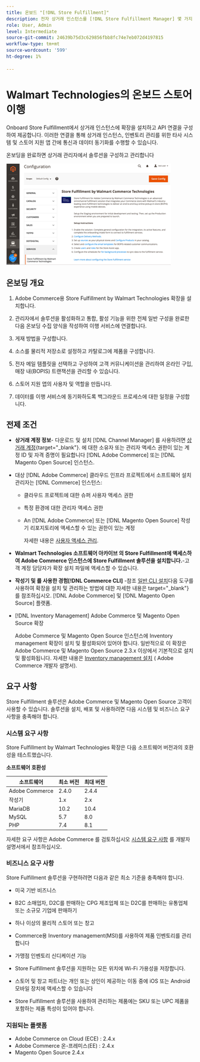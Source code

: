 ```yaml
---
title: 온보드 "[!DNL Store Fulfillment]"
description: 전자 상거래 인스턴스를 [!DNL Store Fulfillment Manager] 몇 가지 온보딩 단계를 완료하여 서비스를 제공합니다.
role: User, Admin
level: Intermediate
source-git-commit: 24639b75d3c629856fbb8fc74e7eb072d4197815
workflow-type: tm+mt
source-wordcount: '599'
ht-degree: 1%

---
```



# Walmart Technologies의 온보드 스토어 이행

Onboard Store Fulfillment에서 상거래 인스턴스에 확장을 설치하고 API 연결을 구성하여 제공합니다. 이러한 연결을 통해 상거래 인스턴스, 인벤토리 관리를 위한 타사 시스템 및 스토어 지원 앱 간에 통신과 데이터 동기화를 수행할 수 있습니다.

온보딩을 완료하면 상거래 관리자에서 솔루션을 구성하고 관리합니다

![[!DNL Store Fulfillment Service] 관리자 보기의 구성](assets/store-fulfillment-admin-home.png)

## 온보딩 개요

1. Adobe Commerce용 Store Fulfillment by Walmart Technologies 확장을 설치합니다.

1. 관리자에서 솔루션을 활성화하고 통합, 활성 기능을 위한 전체 일반 구성을 완료한 다음 온보딩 수집 양식을 작성하여 이행 서비스에 연결합니다.

1. 게재 방법을 구성합니다.

1. 소스를 물리적 저장소로 설정하고 카탈로그에 제품을 구성합니다.

1. 전자 메일 템플릿을 선택하고 구성하여 고객 커뮤니케이션을 관리하여 온라인 구입, 매장 내(BOPIS) 트랜잭션을 관리할 수 있습니다.

1. 스토어 지원 앱의 사용자 및 역할을 만듭니다.

1. 데이터를 이행 서비스에 동기화하도록 백그라운드 프로세스에 대한 일정을 구성합니다.

## 전제 조건

* **상거래 계정 정보**- 다운로드 및 설치 [!DNL Channel Manager] 를 사용하려면 [상거래 계정](https://docs.magento.com/user-guide/magento/magento-account.html){target=&quot;_blank&quot;}. 에 대한 소유자 또는 관리자 액세스 권한이 있는 계정 ID 및 자격 증명이 필요합니다 [!DNL Adobe Commerce] 또는 [!DNL Magento Open Source] 인스턴스.

* 대상 [!DNL Adobe Commerce] 클라우드 인프라 프로젝트에서 소프트웨어 설치 관리자는 [!DNL Commerce] 인스턴스:

   * 클라우드 프로젝트에 대한 슈퍼 사용자 액세스 권한
   * 특정 환경에 대한 관리자 액세스 권한
   * An [!DNL Adobe Commerce] 또는 [!DNL Magento Open Source] 작성기 리포지토리에 액세스할 수 있는 권한이 있는 계정

      자세한 내용은 [사용자 액세스 관리](https://devdocs.magento.com/cloud/project/user-admin.html).

* **Walmart Technologies 소프트웨어 아카이브 의 Store Fulfillment에 액세스하여 Adobe Commerce 인스턴스에 Store Fulfillment 솔루션을 설치합니다.**-고객 계정 담당자가 확장 설치 파일에 액세스할 수 있습니다.

* **작성기 및 를 사용한 경험[!DNL Commerce CLI]** -참조 [일반 CLI 설치](https://devdocs.magento.com/extensions/install/)다음 도구를 사용하여 확장을 설치 및 관리하는 방법에 대한 자세한 내용은 target=&quot;_blank&quot;} 를 참조하십시오. [!DNL Adobe Commerce] 및 [!DNL Magento Open Source] 플랫폼.

* [!DNL Inventory Management] Adobe Commerce 및 Magento Open Source 확장

   Adobe Commerce 및 Magento Open Source 인스턴스에 Inventory management 확장이 설치 및 활성화되어 있어야 합니다. 일반적으로 이 확장은 Adobe Commerce 및 Magento Open Source 2.3.x 이상에서 기본적으로 설치 및 활성화됩니다. 자세한 내용은 [Inventory management 설치](https://devdocs.magento.com/extensions/inventory-management/) ( Adobe Commerce 개발자 설명서).

## 요구 사항

Store Fulfillment 솔루션은 Adobe Commerce 및 Magento Open Source 고객이 사용할 수 있습니다. 솔루션을 설치, 배포 및 사용하려면 다음 시스템 및 비즈니스 요구 사항을 충족해야 합니다.

### 시스템 요구 사항

Store Fulfillment by Walmart Technologies 확장은 다음 소프트웨어 버전과의 호환성을 테스트했습니다.

**소프트웨어 호환성**

| **소프트웨어** | **최소 버전** | **최대 버전** |
|----------------|---------------------|---------------------|
| Adobe Commerce | 2.4.0 | 2.4.4 |
| 작성기 | 1.x | 2.x |
| MariaDB | 10.2 | 10.4 |
| MySQL | 5.7 | 8.0 |
| PHP | 7.4 | 8.1 |

자세한 요구 사항은 Adobe Commerce 를 검토하십시오 [시스템 요구 사항](https://devdocs.magento.com/guides/v2.4/install-gde/system-requirements.html) 를 개발자 설명서에서 참조하십시오.

### 비즈니스 요구 사항

Store Fulfillment 솔루션을 구현하려면 다음과 같은 최소 기준을 충족해야 합니다.

* 미국 기반 비즈니스

* B2C 소매업자, D2C를 판매하는 CPG 제조업체 또는 D2C를 판매하는 유통업체 또는 소규모 기업에 판매하기

* 하나 이상의 물리적 스토어 또는 창고

* Commerce용 Inventory management(MSI)를 사용하여 제품 인벤토리를 관리합니다

* 가맹점 인벤토리 신디케이션 기능

* Store Fulfillment 솔루션을 지원하는 모든 위치에 Wi-Fi 가용성을 저장합니다.

* 스토어 및 창고 파트너는 개인 또는 상인이 제공하는 이동 중에 iOS 또는 Android 모바일 장치에 액세스할 수 있습니다

* Store Fulfillment 솔루션을 사용하여 관리하는 제품에는 SKU 또는 UPC 제품을 포함하는 제품 특성이 있어야 합니다.

### 지원되는 플랫폼

* Adobe Commerce on Cloud (ECE) : 2.4.x
* Adobe Commerce 온-프레미스(EE) : 2.4.x
* Magento Open Source 2.4.x
